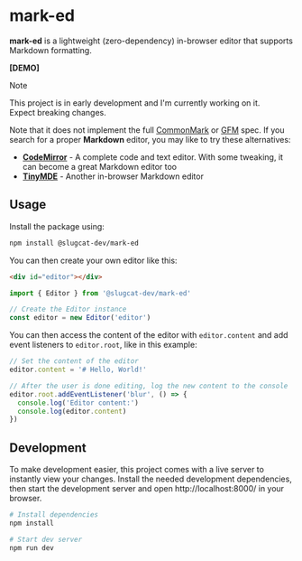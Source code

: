 # mark-ed
**mark-ed** is a lightweight (zero-dependency) in-browser editor that supports Markdown formatting.

**[DEMO]**

> [!NOTE]
> This project is in early development and I'm currently working on it.\
> Expect breaking changes.

Note that it does not implement the full [CommonMark](https://commonmark.org/) or [GFM](https://github.github.com/gfm/) spec. If you search for a proper **Markdown** editor, you may like to try these alternatives:
- **[CodeMirror](https://codemirror.net/)** - A complete code and text editor. With some tweaking, it can become a great Markdown editor too
- **[TinyMDE](https://github.com/jefago/tiny-markdown-editor)** - Another in-browser Markdown editor

## Usage
Install the package using:

```sh
npm install @slugcat-dev/mark-ed
```

You can then create your own editor like this:

```html
<div id="editor"></div>
```

```ts
import { Editor } from '@slugcat-dev/mark-ed'

// Create the Editor instance
const editor = new Editor('editor')
```

You can then access the content of the editor with `editor.content` and add event listeners to `editor.root`, like in this example:

```ts
// Set the content of the editor
editor.content = '# Hello, World!'

// After the user is done editing, log the new content to the console
editor.root.addEventListener('blur', () => {
  console.log('Editor content:')
  console.log(editor.content)
})
```

## Development
To make development easier, this project comes with a live server to instantly view your changes. Install the needed development dependencies, then start the development server and open http://localhost:8000/ in your browser.

```sh
# Install dependencies
npm install

# Start dev server
npm run dev
```
